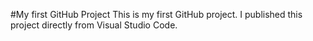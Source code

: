 #My first GitHub Project
This is my first GitHub project. I published this project directly from Visual Studio Code.

